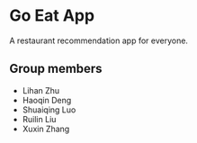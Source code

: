 # Go Eat App

A restaurant recommendation app for everyone.

## Group members
- Lihan Zhu
- Haoqin Deng
- Shuaiqing Luo
- Ruilin Liu
- Xuxin Zhang